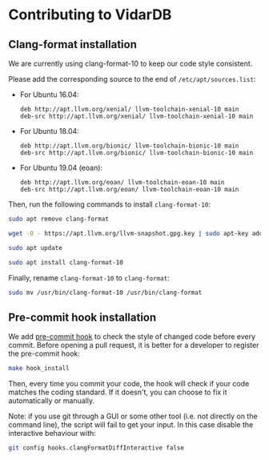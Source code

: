 # Contributing to VidarDB

## Clang-format installation

We are currently using clang-format-10 to keep our code style consistent.

Please add the corresponding source to the end of `/etc/apt/sources.list`:

 - For Ubuntu 16.04: 

    ```
    deb http://apt.llvm.org/xenial/ llvm-toolchain-xenial-10 main
    deb-src http://apt.llvm.org/xenial/ llvm-toolchain-xenial-10 main
    ```

 - For Ubuntu 18.04:

    ```
    deb http://apt.llvm.org/bionic/ llvm-toolchain-bionic-10 main
    deb-src http://apt.llvm.org/bionic/ llvm-toolchain-bionic-10 main
    ```

 - For Ubuntu 19.04 (eoan):

    ```
    deb http://apt.llvm.org/eoan/ llvm-toolchain-eoan-10 main
    deb-src http://apt.llvm.org/eoan/ llvm-toolchain-eoan-10 main
    ```

Then, run the following commands to install `clang-format-10`:

```bash
sudo apt remove clang-format

wget -O - https://apt.llvm.org/llvm-snapshot.gpg.key | sudo apt-key add -

sudo apt update

sudo apt install clang-format-10
```

Finally, rename `clang-format-10` to `clang-format`:

```bash
sudo mv /usr/bin/clang-format-10 /usr/bin/clang-format
```

## Pre-commit hook installation

We add [pre-commit hook](https://github.com/barisione/clang-format-hooks) to check the style of changed code before every commit. 
Before opening a pull request, it is better for a developer to register the pre-commit hook:

```bash
make hook_install
```

Then, every time you commit your code, the hook will check if your code matches the coding standard.
If it doesn't, you can choose to fix it automatically or manually.

Note: if you use git through a GUI or some other tool (i.e. not directly on the command line), the script will fail to
get your input. In this case disable the interactive behaviour with:
 
 ```bash
git config hooks.clangFormatDiffInteractive false
```
